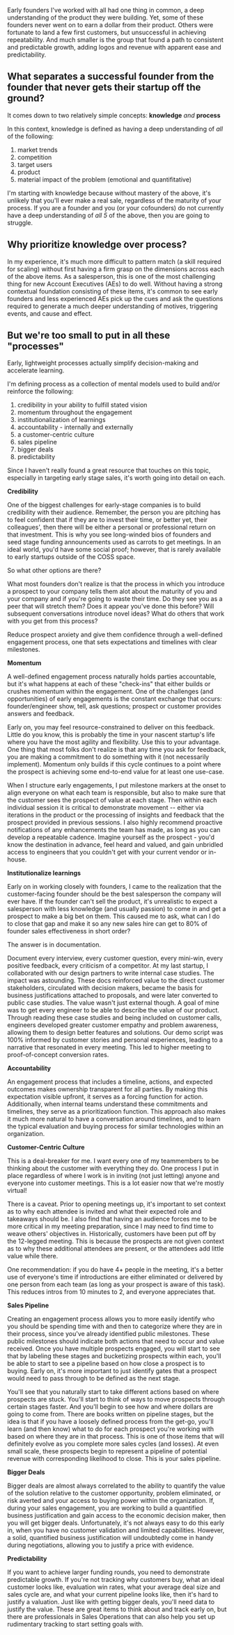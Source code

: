 Early founders I've worked with all had one thing in common, a deep understanding of the product they were building. Yet, some of these founders never went on to earn a dollar from their product. Others were fortunate to land a few first customers, but unsuccessful in achieving repeatability. And much smaller is the group that found a path to consistent and predictable growth, adding logos and revenue with apparent ease and predictability. 

## What separates a successful founder from the founder that never gets their startup off the ground?

It comes down to two relatively simple concepts: **knowledge** *and* **process**

In this context, knowledge is defined as having a deep understanding of *all* of the following:
1. market trends
2. competition
3. target users
4. product
5. material impact of the problem (emotional and quantifitative)

I'm starting with knowledge because without mastery of the above, it's unlikely that you'll ever make a real sale, regardless of the maturity of your process. If you are a founder and you (or your cofounders) do not currently have a deep understanding of *all 5* of the above, then you are going to struggle. 

## Why prioritize knowledge over process?

In my experience, it's much more difficult to pattern match (a skill required for scaling) without first having a firm grasp on the dimensions across each of the above items. As a salesperson, this is one of the most challenging thing for new Account Executives (AEs) to do well. Without having a strong contextual foundation consisting of these items, it's common to see early founders and less experienced AEs pick up the cues and ask the questions required to generate a much deeper understanding of motives, triggering events, and cause and effect.  

## But we're too small to put in all these "processes"

Early, lightweight processes actually simplify decision-making and accelerate learning. 

I'm defining process as a collection of mental models used to build and/or reinforce the following:
1. credibility in your ability to fulfill stated vision
2. momentum throughout the engagement
3. institutionalization of learnings
4. accountability - internally and externally
5. a customer-centric culture
6. sales pipeline
7. bigger deals
8. predictability

Since I haven't really found a great resource that touches on this topic, especially in targeting early stage sales, it's worth going into detail on each.

**Credibility**

One of the biggest challenges for early-stage companies is to build credibility with their audience. Remember, the person you are pitching has to feel confident that if they are to invest their time, or better yet, their colleagues', then there will be either a personal or professional return on that investment. This is why you see long-winded bios of founders and seed stage funding announcements used as carrots to get meetings. In an ideal world, you'd have some social proof; however, that is rarely available to early startups outside of the COSS space. 

So what other options are there? 

What most founders don't realize is that the process in which you introduce a prospect to your company tells them alot about the maturity of you and your company and if you're going to waste their time. Do they see you as a peer that will stretch them? Does it appear you've done this before? Will subsequent conversations introduce novel ideas? What do others that work with you get from this process? 

Reduce prospect anxiety and give them confidence through a well-defined engagement process, one that sets expectations and timelines with clear milestones.

**Momentum**

A well-defined engagement process naturally holds parties accountable, but it's what happens at each of these "check-ins" that either builds or crushes momentum within the engagement. One of the challenges (and opportunities) of early engagements is the constant exchange that occurs: founder/engineer show, tell, ask questions; prospect or customer provides answers and feedback. 

Early on, you may feel resource-constrained to deliver on this feedback. Little do you know, this is probably the time in your nascent startup's life where you have the most agility and flexibility. Use this to your advantage. One thing that most folks don't realize is that any time you ask for feedback, you are making a commitment to do something with it (not necessarily implement). Momentum only builds if this cycle continues to a point where the prospect is achieving some end-to-end value for at least one use-case. 

When I structure early engagements, I put milestone markers at the onset to align everyone on what each team is responsible, but also to make sure that the customer sees the prospect of value at each stage. Then within each individual session it is critical to demonstrate movement -- either via iterations in the product or the processing of insights and feedback that the prospect provided in previous sessions. I also highly recommend proactive notifications of any enhancements the team has made, as long as you can develop a repeatable cadence. Imagine yourself as the prospect - you'd know the destination in advance, feel heard and valued, and gain unbridled access to engineers that you couldn't get with your current vendor or in-house. 

**Institutionalize learnings**

Early on in working closely with founders, I came to the realization that the customer-facing founder should be the best salesperson the company will ever have. If the founder can't sell the product, it's unrealistic to expect a salesperson with less knowledge (and usually passion) to come in and get a prospect to make a big bet on them. This caused me to ask, what can I do to close that gap and make it so any new sales hire can get to 80% of founder sales effectiveness in short order? 

The answer is in documentation. 

Document every interview, every customer question, every mini-win, every positive feedback, every criticism of a competitor. At my last startup, I collaborated with our design partners to write internal case studies. The impact was astounding. These docs reinforced value to the direct customer stakeholders, circulated with decision makers, became the basis for business justifications attached to proposals, and were later converted to public case studies. The value wasn't just external though. A goal of mine was to get every engineer to be able to describe the value of our product. Through reading these case studies and being included on customer calls, engineers developed greater customer empathy and problem awareness, allowing them to design better features and solutions. Our demo script was 100% informed by customer stories and personal experiences, leading to a narrative that resonated in every meeting. This led to higher meeting to proof-of-concept conversion rates. 

**Accountability**

An engagement process that includes a timeline, actions, and expected outcomes makes ownership transparent for all parties. By making this expectation visible upfront, it serves as a forcing function for action. Additionally, when internal teams understand these commitments and timelines, they serve as a prioritizatioon function. This approach also makes it much more natural to have a conversation around timelines, and to learn the typical evaluation and buying process for similar technologies within an organization. 

**Customer-Centric Culture**

This is a deal-breaker for me. I want every one of my teammembers to be thinking about the customer with everything they do. One process I put in place regardless of where I work is in inviting (not just letting) anyone and everyone into customer meetings. This is a lot easier now that we're mostly virtual!

There is a caveat. Prior to opening meetings up, it's important to set context as to why each attendee is invited and what their expected role and takeaways should be. I also find that having an audience forces me to be more critical in my meeting preparation, since I may need to find time to weave others' objectives in. Historically, customers have been put off by the 12-legged meeting. This is because the prospects are not given context as to why these additional attendees are present, or the attendees add little value while there. 

One recommendation: if you do have 4+ people in the meeting, it's a better use of everyone's time if introductions are either eliminated or delivered by one person from each team (as long as your prospect is aware of this task). This reduces intros from 10 minutes to 2, and everyone appreciates that. 

**Sales Pipeline**

Creating an engagement process allows you to more easily identify who you should be spending time with and then to categorize where they are in their process, since you've already identified public milestones. These public milestones should indicate both actions that need to occur and value received. Once you have multiple prospects engaged, you will start to see that by labeling these stages and bucketizing prospects within each, you'll be able to start to see a pipeline based on how close a prospect is to buying. Early on, it's more important to just identify gates that a prospect would need to pass through to be defined as the next stage. 

You'll see that you naturally start to take different actions based on where prospects are stuck. You'll start to think of ways to move prospects through certain stages faster. And you'll begin to see how and where dollars are going to come from. There are books written on pipeline stages, but the idea is that if you have a loosely defined process from the get-go, you'll learn (and then know) what to do for each prospect you're working with based on where they are in that process. This is one of those items that will definitely evolve as you complete more sales cycles (and losses). At even small scale, these prospects begin to represent a pipeline of potential revenue with corresponding likelihood to close. This is your sales pipeline. 

**Bigger Deals**

Bigger deals are almost always correlated to the ability to quantify the value of the solution relative to the customer opportunity, problem eliminated, or risk averted and your access to buying power within the organization. If, during your sales engagement, you are working to build a quantified business justification and gain access to the economic decision maker, then you will get bigger deals. Unfortunately, it's not always easy to do this early in, when you have no customer validation and limited capabilities. However, a solid, quantified business justification will undoubtedly come in handy during negotiations, allowing you to justify a price with evidence.

**Predictability**

If you want to achieve larger funding rounds, you need to demonstrate predictable growth. If you're not tracking why customers buy, what an ideal customer looks like, evaluation win rates, what your average deal size and sales cycle are, and what your current pipeline looks like, then it's hard to justify a valuation. Just like with getting bigger deals, you'll need data to justify the value. These are great items to think about and track early on, but there are professionals in Sales Operations that can also help you set up rudimentary tracking to start setting goals with. 






